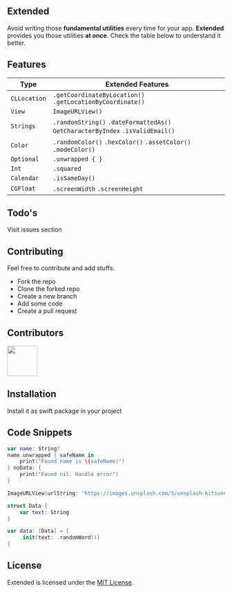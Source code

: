## Extended
 
Avoid writing those **fundamental utilities** every time for your app. **Extended** provides you those utilities **at once**. Check the table below to understand it better.

## Features

| Type         |  Extended Features                                                                 |
| -------------| ---------------------------------------------------------------------------------- |
| `CLLocation` | `.getCoordinateByLocation()` `.getLocationByCoordinate()`                          |
| `View`       | `ImageURLView()`                                                                   |
| `Strings`    | `.randomString()` `.dateFormattedAs()` `GetCharacterByIndex` `.isValidEmail()`     |
| `Color`      | `.randomColor()` `.hexColor()` `.assetColor()` `.modeColor()`                      |
| `Optional`   | `.unwrapped { }`                                                                   |
| `Int`        | `.squared`                                                                         |
| `Calendar`   | `.isSameDay()`                                                                     |
| `CGFloat`    | `.screenWidth` `.screenHeight`                                                     |

## Todo's

Visit issues section

## Contributing

Feel free to contribute and add stuffs.

- Fork the repo
- Clone the forked repo
- Create a new branch
- Add some code
- Create a pull request

## Contributors

<img src="https://contrib.rocks/image?repo=myawesomehub/Extended" width=70/>

## Installation

Install it as swift package in your project

## Code Snippets

```swift
var name: String?
name.unwrapped { safeName in
    print("Found name is \(safeName)")
} noData: {
    print("Found nil. Handle error")
}

ImageURLView(urlString: "https://images.unsplash.com/5/unsplash-kitsune-4.jpg?ixlib=rb-0.3.5&q=85&fm=jpg&crop=entropy&cs=srgb&ixid=eyJhcHBfaWQiOjEyMDd9&s=ce40ce8b8ba365e5e6d06401e5485390")

struct Data {
    var text: String
}

var data: [Data] = [
    .init(text: .randomWord())
]
```

## License

Extended is licensed under the [MIT License](https://github.com/App-Lobby/Extended/blob/main/LICENSE).
